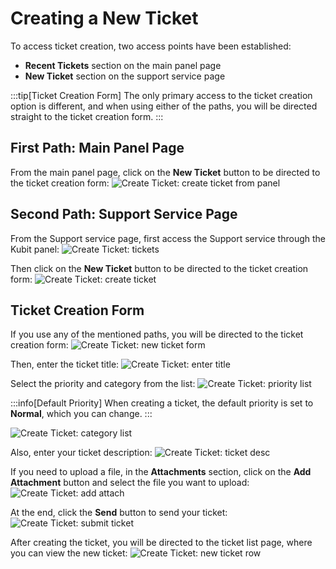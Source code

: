 # Creating a New Ticket

To access ticket creation, two access points have been established:

- **Recent Tickets** section on the main panel page
- **New Ticket** section on the support service page

:::tip[Ticket Creation Form]
The only primary access to the ticket creation option is different, and when using either of the paths, you will be directed straight to the ticket creation form.
:::

## First Path: Main Panel Page

From the main panel page, click on the **New Ticket** button to be directed to the ticket creation form:
![Create Ticket: create ticket from panel](create-ticket-from-panel.png)

## Second Path: Support Service Page

From the Support service page, first access the Support service through the Kubit panel:
![Create Ticket: tickets](ticketing.png)

Then click on the **New Ticket** button to be directed to the ticket creation form:
![Create Ticket: create ticket](create-ticket.png)

## Ticket Creation Form

If you use any of the mentioned paths, you will be directed to the ticket creation form:
![Create Ticket: new ticket form](new-ticket-form.png)

Then, enter the ticket title:
![Create Ticket: enter title](enter-title.png)

Select the priority and category from the list:
![Create Ticket: priority list](priority-list.png)

:::info[Default Priority]
When creating a ticket, the default priority is set to **Normal**, which you can change.
:::

![Create Ticket: category list](category-list.png)

Also, enter your ticket description:
![Create Ticket: ticket desc](ticket-desc.png)

If you need to upload a file, in the **Attachments** section, click on the **Add Attachment** button and select the file you want to upload:
![Create Ticket: add attach](add-attach.png)

At the end, click the **Send** button to send your ticket:
![Create Ticket: submit ticket](submit-ticket.png)

After creating the ticket, you will be directed to the ticket list page, where you can view the new ticket:
![Create Ticket: new ticket row](new-ticket-row.png)
